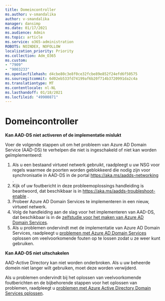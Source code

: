 ```yaml
---
title: Domeincontroller
ms.author: v-smandalika
author: v-smandalika
manager: dansimp
ms.date: 01/17/2021
ms.audience: Admin
ms.topic: article
ms.service: o365-administration
ROBOTS: NOINDEX, NOFOLLOW
localization_priority: Priority
ms.collection: Adm_O365
ms.custom:
- "7909"
- "9003233"
ms.openlocfilehash: d4cbe80c3e8f0ce32fcbe89e852f24efd6f50575
ms.sourcegitcommit: 6d02eb533fd74199af6b20f714b3720991da2c4a
ms.translationtype: MT
ms.contentlocale: nl-NL
ms.lasthandoff: 01/18/2021
ms.locfileid: "49900871"
---
```

# <a name="domain-controller"></a>Domeincontroller

**Kan AAD-DS niet activeren of de implementatie mislukt**

Voer de volgende stappen uit om het probleem van Azure AD Domain Service (AAD-DS) te verhelpen die niet is ingeschakeld of niet kan worden geïmplementeerd:

1. Als u een bestaand virtueel netwerk gebruikt, raadpleegt u uw NSG voor regels waarmee de poorten worden geblokkeerd die nodig zijn voor synchronisatie in AAD-DS in de portal https://aka.ms/aadds-networking .
2. Kijk of uw foutbericht in deze probleemoplossings handleiding is beantwoord, dat beschikbaar is in  https://aka.ms/aadds-troubleshoot-enable .
3. Probeer Azure AD Domain Services te implementeren in een nieuw, virtueel netwerk.
4. Volg de handleiding aan de slag voor het implementeren van AAD-DS, dat beschikbaar is in de [zelfstudie voor het maken van Azure AD Domain Services](https://docs.microsoft.com/azure/active-directory-domain-services/tutorial-create-instance).
5. Als u problemen ondervindt met de implementatie van Azure AD Domain Services, raadpleegt u [problemen met Azure AD Domain Services](https://docs.microsoft.com/azure/active-directory-domain-services/troubleshoot) oplossen om veelvoorkomende fouten op te lossen zodat u ze weer kunt gebruiken. 

**Kan AAD-DS niet uitschakelen**

AAD-Active Directory kan niet worden onderbroken. Als u uw beheerde domein niet langer wilt gebruiken, moet deze worden verwijderd.

Als u problemen ondervindt bij het oplossen van veelvoorkomende foutberichten en de bijbehorende stappen voor het oplossen van problemen, raadpleegt u [problemen met Azure Active Directory Domain Services oplossen](https://docs.microsoft.com/azure/active-directory-domain-services/troubleshoot).
